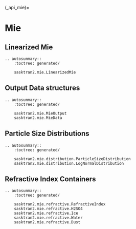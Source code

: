 
(_api_mie)=
# Mie

## Linearized Mie
```{eval-rst}
.. autosummary::
    :toctree: generated/

    sasktran2.mie.LinearizedMie
```

## Output Data structures
```{eval-rst}
.. autosummary::
    :toctree: generated/

    sasktran2.mie.MieOutput
    sasktran2.mie.MieData

```

## Particle Size Distributions
```{eval-rst}
.. autosummary::
    :toctree: generated/

    sasktran2.mie.distribution.ParticleSizeDistribution
    sasktran2.mie.distribution.LogNormalDistribution

```

## Refractive Index Containers
```{eval-rst}
.. autosummary::
    :toctree: generated/

    sasktran2.mie.refractive.RefractiveIndex
    sasktran2.mie.refractive.H2SO4
    sasktran2.mie.refractive.Ice
    sasktran2.mie.refractive.Water
    sasktran2.mie.refractive.Dust

```
